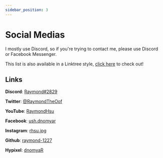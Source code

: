 ```yaml
---
sidebar_position: 3
---
```


# Social Medias

I mostly use Discord, so if you're trying to contact me, please use Discord or Facebook Messenger.

This list is also available in a Linktree style, [click here](https://raymond-1227.github.io/social) to check out!

## Links

**Discord**: [Raymond#2829](https://discord.gg/sZmg77n5EC)

**Twitter**: [@RaymondTheOof](https://twitter.com/RaymondTheOof)

**YouTube**: [RaymondHsu](https://youtube.com/RaymondHsu)

**Facebook**: [ush.dnomyar](https://facebook.com/ush.dnomyar)

**Instagram**: [rhsu.jpg](https://instagram.com/rhsu.jpg)

**Github**: [raymond-1227](https://github.com/raymond-1227)

**Hypixel**: [dnomyaR](https://hypixel.net/members/dnomyar.1811695)